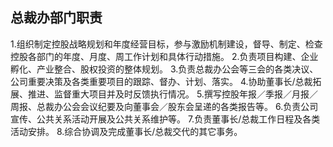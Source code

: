 ## 总裁办部门职责
1.组织制定控股战略规划和年度经营目标，参与激励机制建设，督导、制定、检查控股各部门的年度、月度、周工作计划和具体行动措施。
2.负责项目构建、企业孵化、产业整合、股权投资的整体规划。
3.负责总裁办公会等三会的各类决议、公司重要决策及各类重要项目的跟踪、督办、计划、落实。
4.协助董事长/总裁拓展、推进、监督重大项目并及时反馈执行情况。
5.撰写控股年报／季报／月报／周报、总裁办公会会议纪要及向董事会／股东会呈递的各类报告等。
6.负责公司宣传、公共关系活动开展及公共关系维护等。
7.负责董事长/总裁工作日程及各类活动安排。
8.综合协调及完成董事长/总裁交代的其它事务。
